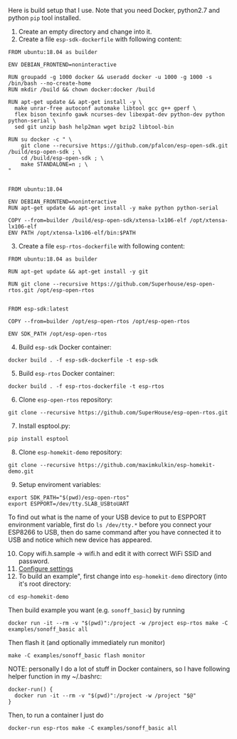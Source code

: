 Here is build setup that I use. Note that you need Docker, python2.7 and python `pip` tool installed.

1. Create an empty directory and change into it.
2. Create a file `esp-sdk-dockerfile` with following content:
```Docker
FROM ubuntu:18.04 as builder

ENV DEBIAN_FRONTEND=noninteractive

RUN groupadd -g 1000 docker && useradd docker -u 1000 -g 1000 -s /bin/bash --no-create-home
RUN mkdir /build && chown docker:docker /build

RUN apt-get update && apt-get install -y \
  make unrar-free autoconf automake libtool gcc g++ gperf \
  flex bison texinfo gawk ncurses-dev libexpat-dev python-dev python python-serial \
  sed git unzip bash help2man wget bzip2 libtool-bin

RUN su docker -c " \
    git clone --recursive https://github.com/pfalcon/esp-open-sdk.git /build/esp-open-sdk ; \
    cd /build/esp-open-sdk ; \
    make STANDALONE=n ; \
"


FROM ubuntu:18.04

ENV DEBIAN_FRONTEND=noninteractive
RUN apt-get update && apt-get install -y make python python-serial

COPY --from=builder /build/esp-open-sdk/xtensa-lx106-elf /opt/xtensa-lx106-elf
ENV PATH /opt/xtensa-lx106-elf/bin:$PATH
```
3. Create a file `esp-rtos-dockerfile` with following content:
```Docker
FROM ubuntu:18.04 as builder

RUN apt-get update && apt-get install -y git

RUN git clone --recursive https://github.com/Superhouse/esp-open-rtos.git /opt/esp-open-rtos


FROM esp-sdk:latest

COPY --from=builder /opt/esp-open-rtos /opt/esp-open-rtos

ENV SDK_PATH /opt/esp-open-rtos
```
4. Build `esp-sdk` Docker container:
```shell
docker build . -f esp-sdk-dockerfile -t esp-sdk
```
5. Build `esp-rtos` Docker container:
```shell
docker build . -f esp-rtos-dockerfile -t esp-rtos
```
6. Clone `esp-open-rtos` repository:
```shell
git clone --recursive https://github.com/SuperHouse/esp-open-rtos.git
```
7. Install esptool.py:
```shell
pip install esptool
```
8. Clone `esp-homekit-demo` repository:
```shell
git clone --recursive https://github.com/maximkulkin/esp-homekit-demo.git
```
9. Setup enviroment variables:
```shell
export SDK_PATH="$(pwd)/esp-open-rtos"
export ESPPORT=/dev/tty.SLAB_USBtoUART
```
To find out what is the name of your USB device to put to ESPPORT environment variable, first do `ls /dev/tty.*` before you connect your ESP8266 to USB, then do same command after you have connected it to USB and notice which new device has appeared.

10. Copy wifi.h.sample -> wifi.h and edit it with correct WiFi SSID and password.
11. [Configure settings](https://github.com/maximkulkin/esp-homekit-demo/wiki/Configuration)
12. To build an example", first change into `esp-homekit-demo` directory (into it's root directory:
```shell
cd esp-homekit-demo
```
Then build example you want (e.g. `sonoff_basic`) by running
```shell
docker run -it --rm -v "$(pwd)":/project -w /project esp-rtos make -C examples/sonoff_basic all
```
Then flash it (and optionally immediately run monitor)
```shell
make -C examples/sonoff_basic flash monitor
```
NOTE: personally I do a lot of stuff in Docker containers, so I have following helper function in my ~/.bashrc:
```shell
docker-run() {
  docker run -it --rm -v "$(pwd)":/project -w /project "$@"
}
```
Then, to run a container I just do
```shell
docker-run esp-rtos make -C examples/sonoff_basic all
```
